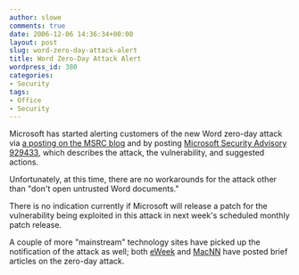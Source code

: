 ```yaml
---
author: slowe
comments: true
date: 2006-12-06 14:36:34+00:00
layout: post
slug: word-zero-day-attack-alert
title: Word Zero-Day Attack Alert
wordpress_id: 380
categories:
- Security
tags:
- Office
- Security
---
```


Microsoft has started alerting customers of the new Word zero-day attack via [a posting on the MSRC blog](http://blogs.technet.com/msrc/archive/2006/12/06/microsoft-security-advisory-929433-posted.aspx) and by posting [Microsoft Security Advisory 929433](http://www.microsoft.com/technet/security/advisory/929433.mspx), which describes the attack, the vulnerability, and suggested actions.

Unfortunately, at this time, there are no workarounds for the attack other than "don't open untrusted Word documents."

There is no indication currently if Microsoft will release a patch for the vulnerability being exploited in this attack in next week's scheduled monthly patch release.

A couple of more "mainstream" technology sites have picked up the notification of the attack as well; both [eWeek](http://www.eweek.com/article2/0,1759,2068786,00.asp) and [MacNN](http://www.macnn.com/articles/06/12/06/ms.word.vulnerability/) have posted brief articles on the zero-day attack.
